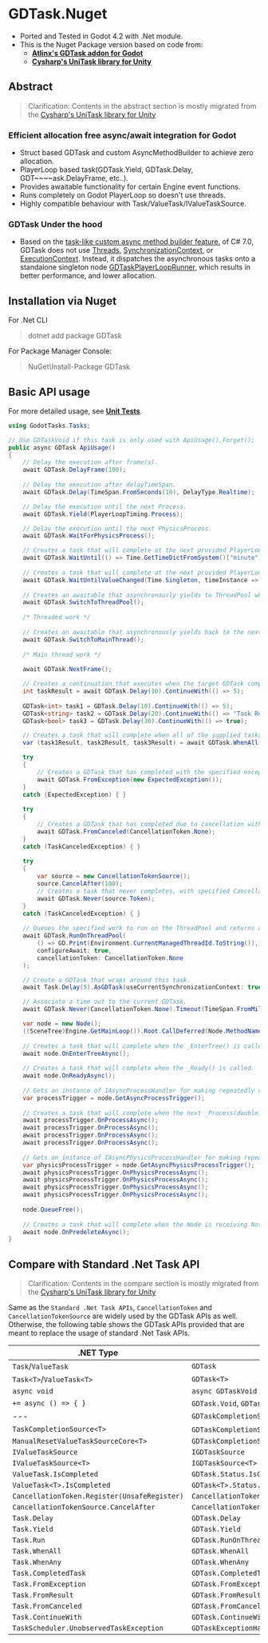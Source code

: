 # GDTask.Nuget

- Ported and Tested in Godot 4.2 with .Net module.
- This is the Nuget Package version based on code from:
  - **[Atlinx's GDTask addon for Godot](https://github.com/Fractural/GDTask)**
  - **[Cysharp's UniTask library for Unity](https://github.com/Cysharp/UniTask)**

## Abstract

> Clarification: Contents in the abstract section is mostly migrated from the [Cysharp's UniTask library for Unity](https://github.com/Cysharp/UniTask)

### Efficient allocation free async/await integration for Godot
- Struct based GDTask<T> and custom AsyncMethodBuilder to achieve zero allocation.
- PlayerLoop based task(GDTask.Yield, GDTask.Delay, GDT~~~~ask.DelayFrame, etc..).
- Provides awaitable functionality for certain Engine event functions.
- Runs completely on Godot PlayerLoop so doesn't use threads.
- Highly compatible behaviour with Task/ValueTask/IValueTaskSource.

### GDTask Under the hood

- Based on the [task-like custom async method builder feature.](https://github.com/dotnet/roslyn/blob/main/docs/features/task-types.md) of C# 7.0, GDTask does not use [Threads](https://learn.microsoft.com/en-us/dotnet/standard/threading/using-threads-and-threading), [SynchronizationContext](https://learn.microsoft.com/en-us/dotnet/api/system.threading.synchronizationcontext), or [ExecutionContext](https://learn.microsoft.com/en-us/dotnet/api/system.threading.executioncontext). Instead, it dispatches the asynchronous tasks onto a standalone singleton node [GDTaskPlayerLoopRunner](https://github.com/Delsin-Yu/GDTask.Nuget/blob/main/GDTask/src/Autoload/GDTaskPlayerLoopRunner.cs), which results in better performance, and lower allocation.

## Installation via Nuget
For .Net CLI
> dotnet add package GDTask

For Package Manager Console:
> NuGet\Install-Package GDTask

## Basic API usage
For more detailed usage, see **[Unit Tests](https://github.com/Delsin-Yu/GDTask.Nuget/tree/main/GDTask.Tests/test)**.
```csharp
using GodotTasks.Tasks;

// Use GDTaskVoid if this task is only used with ApiUsage().Forget();
public async GDTask ApiUsage()
{
    // Delay the execution after frame(s).
    await GDTask.DelayFrame(100); 
    
    // Delay the execution after delayTimeSpan.
    await GDTask.Delay(TimeSpan.FromSeconds(10), DelayType.Realtime);

    // Delay the execution until the next Process.
    await GDTask.Yield(PlayerLoopTiming.Process);

    // Delay the execution until the next PhysicsProcess.
    await GDTask.WaitForPhysicsProcess();

    // Creates a task that will complete at the next provided PlayerLoopTiming when the supplied predicate evaluates to true
    await GDTask.WaitUntil(() => Time.GetTimeDictFromSystem()["minute"].AsInt32() % 2 == 0);
    
    // Creates a task that will complete at the next provided PlayerLoopTiming when the provided monitorFunction returns a different value.
    await GDTask.WaitUntilValueChanged(Time.Singleton, timeInstance => timeInstance.GetTimeDictFromSystem()["minute"]);
    
    // Creates an awaitable that asynchronously yields to ThreadPool when awaited.
    await GDTask.SwitchToThreadPool();
    
    /* Threaded work */
    
    // Creates an awaitable that asynchronously yields back to the next Process from the main thread when awaited.
    await GDTask.SwitchToMainThread();
    
    /* Main thread work */
    
    await GDTask.NextFrame();

    // Creates a continuation that executes when the target GDTask completes.
    int taskResult = await GDTask.Delay(10).ContinueWith(() => 5);
    
    GDTask<int> task1 = GDTask.Delay(10).ContinueWith(() => 5);
    GDTask<string> task2 = GDTask.Delay(20).ContinueWith(() => "Task Result");
    GDTask<bool> task3 = GDTask.Delay(30).ContinueWith(() => true);

    // Creates a task that will complete when all of the supplied tasks have completed.
    var (task1Result, task2Result, task3Result) = await GDTask.WhenAll(task1, task2, task3);

    try
    {
        // Creates a GDTask that has completed with the specified exception.
        await GDTask.FromException(new ExpectedException());
    }
    catch (ExpectedException) { }
    
    try
    {
        // Creates a GDTask that has completed due to cancellation with the specified cancellation token.
        await GDTask.FromCanceled(CancellationToken.None);
    }
    catch (TaskCanceledException) { }
    
    try
    {
        var source = new CancellationTokenSource();
        source.CancelAfter(100);
        // Creates a task that never completes, with specified CancellationToken.
        await GDTask.Never(source.Token);
    }
    catch (TaskCanceledException) { }
    
    // Queues the specified work to run on the ThreadPool and returns a GDTask handle for that work.
    await GDTask.RunOnThreadPool(
        () => GD.Print(Environment.CurrentManagedThreadId.ToString()),
        configureAwait: true,
        cancellationToken: CancellationToken.None
    );

    // Create a GDTask that wraps around this task.
    await Task.Delay(5).AsGDTask(useCurrentSynchronizationContext: true);

    // Associate a time out to the current GDTask.
    await GDTask.Never(CancellationToken.None).Timeout(TimeSpan.FromMilliseconds(5));

    var node = new Node();
    ((SceneTree)Engine.GetMainLoop()).Root.CallDeferred(Node.MethodName.AddChild, node);
    
    // Creates a task that will complete when the _EnterTree() is called.
    await node.OnEnterTreeAsync();
    
    // Creates a task that will complete when the _Ready() is called.
    await node.OnReadyAsync();
    
    // Gets an instance of IAsyncProcessHandler for making repeatedly calls on OnProcessAsync().
    var processTrigger = node.GetAsyncProcessTrigger();
    
    // Creates a task that will complete when the next _Process(double) is called.
    await processTrigger.OnProcessAsync();
    await processTrigger.OnProcessAsync();
    await processTrigger.OnProcessAsync();
    await processTrigger.OnProcessAsync();
    
    // Gets an instance of IAsyncPhysicsProcessHandler for making repeatedly calls on OnPhysicsProcessAsync().
    var physicsProcessTrigger = node.GetAsyncPhysicsProcessTrigger();
    await physicsProcessTrigger.OnPhysicsProcessAsync();
    await physicsProcessTrigger.OnPhysicsProcessAsync();
    await physicsProcessTrigger.OnPhysicsProcessAsync();
    await physicsProcessTrigger.OnPhysicsProcessAsync();    
    
    node.QueueFree();
    
    // Creates a task that will complete when the Node is receiving NotificationPredelete.
    await node.OnPredeleteAsync();
}
```
## Compare with Standard .Net Task API

> Clarification: Contents in the compare section is mostly migrated from the [Cysharp's UniTask library for Unity](https://github.com/Cysharp/UniTask)

Same as the `Standard .Net Task APIs`, `CancellationToken` and `CancellationTokenSource` are widely used by the GDTask APIs as well.<br>
Otherwise, the following table shows the GDTask APIs provided that are meant to replace the usage of standard .Net Task APIs.

| .NET Type                                    | GDTask Type                                                      |
|----------------------------------------------|------------------------------------------------------------------|
| `Task`/`ValueTask`                           | `GDTask`                                                         |
| `Task<T>`/`ValueTask<T>`                     | `GDTask<T>`                                                      |
| `async void`                                 | `async GDTaskVoid`                                               |
| `+= async () => { }`                         | `GDTask.Void`, `GDTask.Action`                                   |
| ---                                          | `GDTaskCompletionSource`                                         |
| `TaskCompletionSource<T>`                    | `GDTaskCompletionSource<T>`/`AutoResetGDTaskCompletionSource<T>` |
| `ManualResetValueTaskSourceCore<T>`          | `GDTaskCompletionSourceCore<T>`                                  |
| `IValueTaskSource`                           | `IGDTaskSource`                                                  |
| `IValueTaskSource<T>`                        | `IGDTaskSource<T>`                                               |
| `ValueTask.IsCompleted`                      | `GDTask.Status.IsCompleted()`                                    |
| `ValueTask<T>.IsCompleted`                   | `GDTask<T>.Status.IsCompleted()`                                 |
| `CancellationToken.Register(UnsafeRegister)` | `CancellationToken.RegisterWithoutCaptureExecutionContext`       |
| `CancellationTokenSource.CancelAfter`        | `CancellationTokenSource.CancelAfterSlim`                        |
| `Task.Delay`                                 | `GDTask.Delay`                                                   |
| `Task.Yield`                                 | `GDTask.Yield`                                                   |
| `Task.Run`                                   | `GDTask.RunOnThreadPool`                                         |
| `Task.WhenAll`                               | `GDTask.WhenAll`                                                 |
| `Task.WhenAny`                               | `GDTask.WhenAny`                                                 |
| `Task.CompletedTask`                         | `GDTask.CompletedTask`                                           |
| `Task.FromException`                         | `GDTask.FromException`                                           |
| `Task.FromResult`                            | `GDTask.FromResult`                                              |
| `Task.FromCanceled`                          | `GDTask.FromCanceled`                                            |
| `Task.ContinueWith`                          | `GDTask.ContinueWith`                                            |
| `TaskScheduler.UnobservedTaskException`      | `GDTaskExceptionHandler.UnobservedTaskException`                 |
